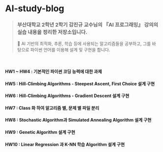 # AI-study-blog
> ### 부산대학교 2학년 2학기 감진규 교수님의 『AI 프로그래밍』 강의의 실습 내용을 정리한 저장소입니다.
> 📌 AI 기반의 최적화, 추론, 학습 등에 사용되는 알고리즘들을 공부하고, 그를 바탕으로 파이썬 언어를 이용해 설계 및 구현을 합니다.

<br>

#### HW1 ~ HW4 : 기본적인 파이썬 코딩 능력에 대한 과제
#### HW5 : Hill-Climbing Algorithms - Steepest Ascent, First Choice 설계 구현
#### HW6 : Hill-Climbing Algorithms - Gradient Descent 설계 구현
#### HW7 : Class 화 하여 알고리즘 별, 문제 별 파일 분리 
#### HW8 : Stochastic Algorithm과 Simulated Annealing Algorithm 설계 구현
#### HW9 : Genetic Algorithm 설계 구현
#### HW10 : Linear Regression 과 K-NN 학습 Algorithm 설계 구현

